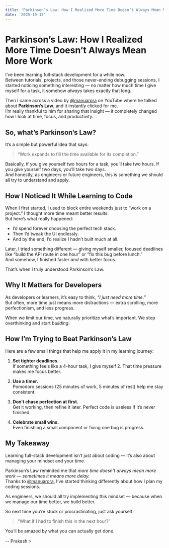 ```yaml
---
title: 'Parkinson’s Law: How I Realized More Time Doesn’t Always Mean More Work'
date: '2025-10-15'
---
```


# Parkinson’s Law: How I Realized More Time Doesn’t Always Mean More Work

I’ve been learning full-stack development for a while now.  
Between tutorials, projects, and those never-ending debugging sessions, I started noticing something interesting — no matter how much time I give myself for a task, it somehow _always_ takes exactly that long.

Then I came across a video by [@manuarora](https://x.com/mannupaaji) on YouTube where he talked about **Parkinson’s Law**, and it instantly clicked for me.  
I’m really thankful to him for sharing that insight — it completely changed how I look at time, focus, and productivity.

## So, what’s Parkinson’s Law?

It’s a simple but powerful idea that says:

> “Work expands to fill the time available for its completion.”

Basically, if you give yourself two hours for a task, you’ll take two hours. If you give yourself two days, you’ll take two days.  
And honestly, as engineers or future engineers, this is something we should all try to understand and apply.

## How I Noticed It While Learning to Code

When I first started, I used to block entire weekends just to “work on a project.” I thought more time meant better results.  
But here’s what really happened:

- I’d spend forever choosing the perfect tech stack.
- Then I’d tweak the UI endlessly.
- And by the end, I’d realize I hadn’t built much at all.

Later, I tried something different — giving myself smaller, focused deadlines like “build the API route in one hour” or “fix this bug before lunch.”  
And somehow, I finished faster _and_ with better focus.

That’s when I truly understood Parkinson’s Law.

## Why It Matters for Developers

As developers or learners, it’s easy to think, _“I just need more time.”_  
But often, more time just means more distractions — extra scrolling, more perfectionism, and less progress.

When we limit our time, we naturally prioritize what’s important. We stop overthinking and start _building_.

## How I’m Trying to Beat Parkinson’s Law

Here are a few small things that help me apply it in my learning journey:

1. **Set tighter deadlines.**  
   If something feels like a 4-hour task, I give myself 2. That time pressure makes me focus better.

2. **Use a timer.**  
   Pomodoro sessions (25 minutes of work, 5 minutes of rest) help me stay consistent.

3. **Don’t chase perfection at first.**  
   Get it working, then refine it later. Perfect code is useless if it’s never finished.

4. **Celebrate small wins.**  
   Even finishing a small component or fixing one bug is progress.

## My Takeaway

Learning full-stack development isn’t just about coding — it’s also about managing your mindset and your time.

Parkinson’s Law reminded me that _more time doesn’t always mean more work — sometimes it means more delay._  
Thanks to [@manuarora](https://x.com/mannupaaji), I’ve started thinking differently about how I plan my coding sessions.

As engineers, we should all try implementing this mindset — because when we manage our time better, we build better.

So next time you’re stuck or procrastinating, just ask yourself:

> “What if I had to finish this in the next hour?”

You’ll be amazed by what you can actually get done.

-- Prakash ⚡
